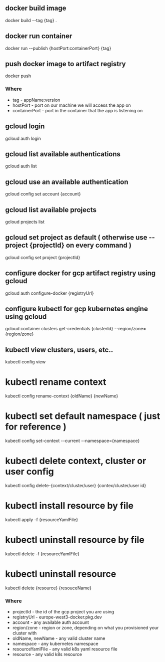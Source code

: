 ## docker build image
docker build --tag {tag} .

## docker run container
docker run --publish {hostPort:containerPort} {tag}

## push docker image to artifact registry
docker push

### Where
* tag - appName:version
* hostPort - port on our machine we will access the app on
* containerPort - port in the container that the app is listening on

## gcloud login
gcloud auth login

## gcloud list available authentications
gcloud auth list

## gcloud use an available authentication
gcloud config set account {account}

## gcloud list available projects
gcloud projects list

## gcloud set project as default ( otherwise use --project {projectId} on every command )
gcloud config set project {projectId}

## configure docker for gcp artifact registry using gcloud
gcloud auth configure-docker {registryUrl}

## configure kubectl for gcp kubernetes engine using gcloud
gcloud container clusters get-credentials {clusterId} --region/zone={region/zone}

## kubectl view clusters, users, etc..
kubectl config view

# kubectl rename context
kubectl config rename-context {oldName} {newName}

# kubectl set default namespace ( just for reference )
kubectl config set-context --current --namespace={namespace}

# kubectl delete context, cluster or user config
kubectl config delete-{context/cluster/user} {contex/cluster/user id}

# kubectl install resource by file
kubectl apply -f {resourceYamlFile}

# kubectl uninstall resource by file
kubectl delete -f {resourceYamlFile}

# kubectl uninstall resource
kubectl delete {resource} {resouceName}

### Where
* projectId - the id of the gcp project you are using
* registryUrl - europe-west3-docker.pkg.dev
* account - any available auth account
* region/zone - region or zone, depending on what you provisioned your cluster with
* oldName, newName - any valid cluster name
* namespace - any kubernetes namespace
* resourceYamlFile - any valid k8s yaml resource file
* resource - any valid k8s resource